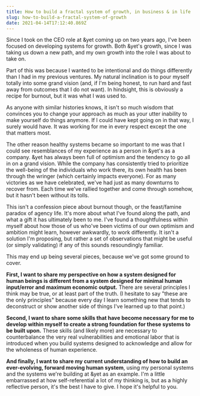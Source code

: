 ```yaml
---
title: How to build a fractal system of growth, in business & in life
slug: how-to-build-a-fractal-system-of-growth
date: 2021-04-14T17:12:40.869Z
---
```

Since I took on the CEO role at &yet coming up on two years ago, I've been focused on developing systems for growth. Both &yet's growth, since I was taking us down a new path, and my own growth into the role I was about to take on.

Part of this was because I wanted to be intentional and do things differently than I had in my previous ventures. My natural inclination is to pour myself totally into some grand vision (and, if I'm being honest, to run hard and fast away from outcomes that I do not want). In hindsight, this is obviously a recipe for burnout, but it was what I was used to.

As anyone with similar histories knows, it isn't so much wisdom that convinces you to change your approach as much as your utter inability to make yourself do things anymore. If I could have kept going on in that way, I surely would have. It was working for me in every respect except the one that matters most.

The other reason healthy systems became so important to me was that I could see resemblances of my experience as a person in &yet's as a company. &yet has always been full of optimism and the tendency to go all in on a grand vision. While the company has consistently tried to prioritize the well-being of the individuals who work there, its own health has been through the wringer (which certainly impacts everyone). For as many victories as we have celebrated, we've had just as many downturns to recover from. Each time we've rallied together and come through somehow, but it hasn't been without its tolls.

This isn't a confession piece about burnout though, or the feast/famine paradox of agency life. It's more about what I've found along the path, and what a gift it has ultimately been to me. I've found a thoughtfulness within myself about how those of us who've been victims of our own optimism and ambition might learn, however awkwardly, to work differently. It isn't a solution I'm proposing, but rather a set of observations that might be useful (or simply validating) if any of this sounds resoundingly familiar.

This may end up being several pieces, because we've got some ground to cover. 

**First, I want to share my perspective on how a system designed for human beings is different from a system designed for minimal human input/error and maximum economic output.** There are several principles I think may be true, or at least part of the truth. (I hesitate to say "these are the only principles" because every day I learn something new that tends to deconstruct or show another side of things I've learned up to that point.)

**Second, I want to share some skills that have become necessary for me to develop within myself to create a strong foundation for these systems to be built upon.** These skills (and likely more) are necessary to counterbalance the very real vulnerabilities and emotional labor that is introduced when you build systems designed to acknowledge and allow for the wholeness of human experience.

**And finally, I want to share my current understanding of how to build an ever-evolving, forward moving human system**, using my personal systems and the systems we're building at &yet as an example. I'm a little embarrassed at how self-referential a lot of my thinking is, but as a highly reflective person, it's the best I have to give. I hope it's helpful to you.
